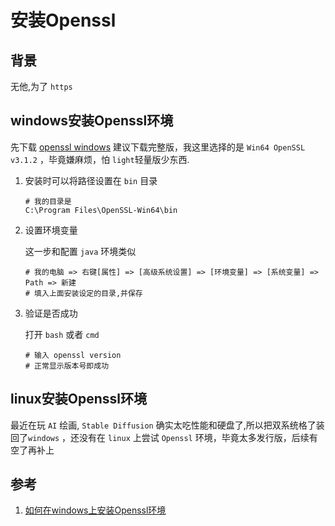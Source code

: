 # 安装Openssl

## 背景
无他,为了 `https`

## windows安装Openssl环境
先下载 [openssl windows](https://slproweb.com/products/Win32OpenSSL.html)
建议下载完整版，我这里选择的是 `Win64 OpenSSL v3.1.2` ，毕竟嫌麻烦，怕 `light`轻量版少东西.

1. 安装时可以将路径设置在 `bin` 目录

    ```SHELL
    # 我的目录是
    C:\Program Files\OpenSSL-Win64\bin
    ```

1. 设置环境变量

    这一步和配置 `java` 环境类似
    ```SHELL
    # 我的电脑 => 右键[属性] => [高级系统设置] => [环境变量] => [系统变量] => Path => 新建
    # 填入上面安装设定的目录,并保存
    ```

1. 验证是否成功

    打开 `bash` 或者 `cmd`
    ```SHELL
    # 输入 openssl version
    # 正常显示版本号即成功
    ```

## linux安装Openssl环境
最近在玩 `AI` 绘画, `Stable Diffusion` 确实太吃性能和硬盘了,所以把双系统格了装回了`windows` ，还没有在 `linux` 上尝试 `Openssl` 环境，毕竟太多发行版，后续有空了再补上

## 参考
1. [如何在windows上安装Openssl环境](https://blog.csdn.net/xjs38829890/article/details/131635153 '如何在windows上安装Openssl环境')

